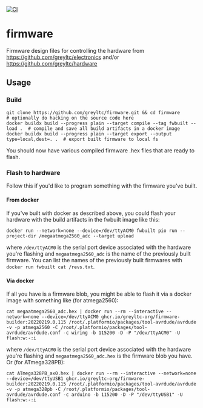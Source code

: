 [![CI](https://github.com/greyltc/firmware/actions/workflows/build.yml/badge.svg)](https://github.com/greyltc/firmware/actions/workflows/build.yml)
# firmware
Firmware design files for controlling the hardware from https://github.com/greyltc/electronics and/or https://github.com/greyltc/hardware

## Usage
### Build
```
git clone https://github.com/greyltc/firmware.git && cd firmware
# optionally do hacking on the source code here
docker buildx build --progress plain --target compile --tag fwbuilt --load .  # compile and save all build artifacts in a docker image
docker buildx build --progress plain --target export --output type=local,dest=. .  # export built firmware to local fs
```
You should now have various compiled firmware .hex files that are ready to flash.
### Flash to hardware
Follow this if you'd like to program something with the firmware you've built.
#### From docker
If you've built with docker as described above, you could flash your hardware with the build artifacts in the fwbuilt image like this:
```
docker run --network=none --device=/dev/ttyACM0 fwbuilt pio run --project-dir /megaatmega2560_adc --target upload
```
where `/dev/ttyACM0` is the serial port device associated with the hardware you're flashing and `megaatmega2560_adc` is the name of the previously built firmware. You can list the names of the previously built firmwares with `docker run fwbuilt cat /revs.txt`.
#### Via docker
If all you have is a firmware blob, you might be able to flash it via a docker image with something like (for atmega2560):
```
cat megaatmega2560_adc.hex | docker run --rm --interactive --network=none --device=/dev/ttyACM0 ghcr.io/greyltc-org/firmware-builder:20220219.0.115 /root/.platformio/packages/tool-avrdude/avrdude -v -p atmega2560 -C /root/.platformio/packages/tool-avrdude/avrdude.conf -c wiring -b 115200 -D -P "/dev/ttyACM0" -U flash:w:-:i
```
where `/dev/ttyACM0` is the serial port device associated with the hardware you're flashing and `megaatmega2560_adc.hex` is the firmware blob you have. Or (for ATmega328PB):
```
cat ATmega328PB_ax0.hex | docker run --rm --interactive --network=none --device=/dev/ttyUSB1 ghcr.io/greyltc-org/firmware-builder:20220219.0.115 /root/.platformio/packages/tool-avrdude/avrdude -v -p atmega328pb -C /root/.platformio/packages/tool-avrdude/avrdude.conf -c arduino -b 115200 -D -P "/dev/ttyUSB1" -U flash:w:-:i
```
